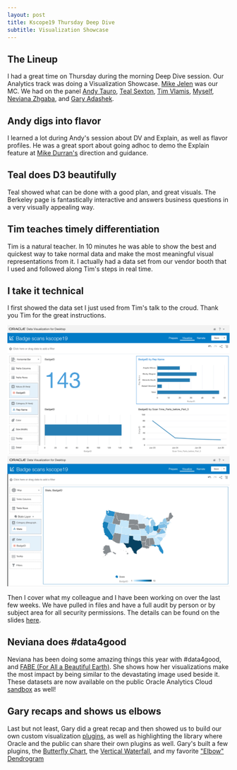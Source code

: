 ```yaml
---
layout: post
title: Kscope19 Thursday Deep Dive
subtitle: Visualization Showcase
---
```


## The Lineup

I had a great time on Thursday during the morning Deep Dive session. Our Analytics track was doing a Visualization Showcase. [Mike Jelen](https://www.linkedin.com/in/mikejelen/) was our MC. We had on the panel [Andy Tauro](https://www.linkedin.com/in/andrewptauro/), [Teal Sexton](https://www.linkedin.com/in/teal-sexton-3a7a2639/), [Tim Vlamis](https://www.linkedin.com/in/timvlamis/), [Myself](https://www.linkedin.com/in/becky-wagner-bb356924/), [Neviana Zhgaba](https://www.linkedin.com/in/nevianazhgaba/), and [Gary Adashek](https://www.linkedin.com/in/garymichaeladashek/).

## Andy digs into flavor

I learned a lot during Andy's session about DV and Explain, as well as flavor profiles. He was a great sport about going adhoc to demo the Explain feature at [Mike Durran's](https://www.linkedin.com/in/mikedurran/) direction and guidance.

## Teal does D3 beautifully

Teal showed what can be done with a good plan, and great visuals. The Berkeley page is fantastically interactive and answers business questions in a very visually appealing way.

## Tim teaches timely differentiation

Tim is a natural teacher. In 10 minutes he was able to show the best and quickest way to take normal data and make the most meaningful visual representations from it. I actually had a data set from our vendor booth that I used and followed along Tim's steps in real time.

## I take it technical

I first showed the data set I just used from Tim's talk to the croud. Thank you Tim for the great instructions.

<img src="https://github.com/BecWagner/BecWagner.github.io/blob/master/img/kscope19DeepDive.jpg" alt="Visualization1">

<img src="https://github.com/BecWagner/BecWagner.github.io/blob/master/img/kscope19DeepDive2.jpg" alt="Visualization2">

Then I cover what my colleague and I have been working on over the last few weeks. We have pulled in files and have a full audit by person or by subject area for all security permissions. The details can be found on the slides [here](https://www.slideshare.net/RebeccaWagner1/kscope19-deep-dive-visualization-showcase).

## Neviana does #data4good

Neviana has been doing some amazing things this year with #data4good, and [FABE (For All a Beautiful Earth)](https://twitter.com/fabedlh). She shows how her visualizations make the most impact by being similar to the devastating image used beside it. These datasets are now available on the public Oracle Analytics Cloud [sandbox](https://www.oracle.com/webfolder/technetwork/OACsandbox/oacsandbox.html) as well!

## Gary recaps and shows us elbows

Last but not least, Gary did a great recap and then showed us to build our own custom visualization [plugins](https://www.oracle.com/solutions/business-analytics/data-visualization/extensions.html), as well as highlighting the library where Oracle and the public can share their own plugins as well. Gary's built a few plugins, the [Butterfly Chart](https://www.oracle.com/solutions/business-analytics/data-visualization/extensions.html), the [Vertical Waterfall](https://www.oracle.com/solutions/business-analytics/data-visualization/extensions.html), and my favorite ["Elbow" Dendrogram](https://drive.google.com/open?id=1JWhOHUMd1jlsiVIvU_yvcJMMRQowgYg5)
